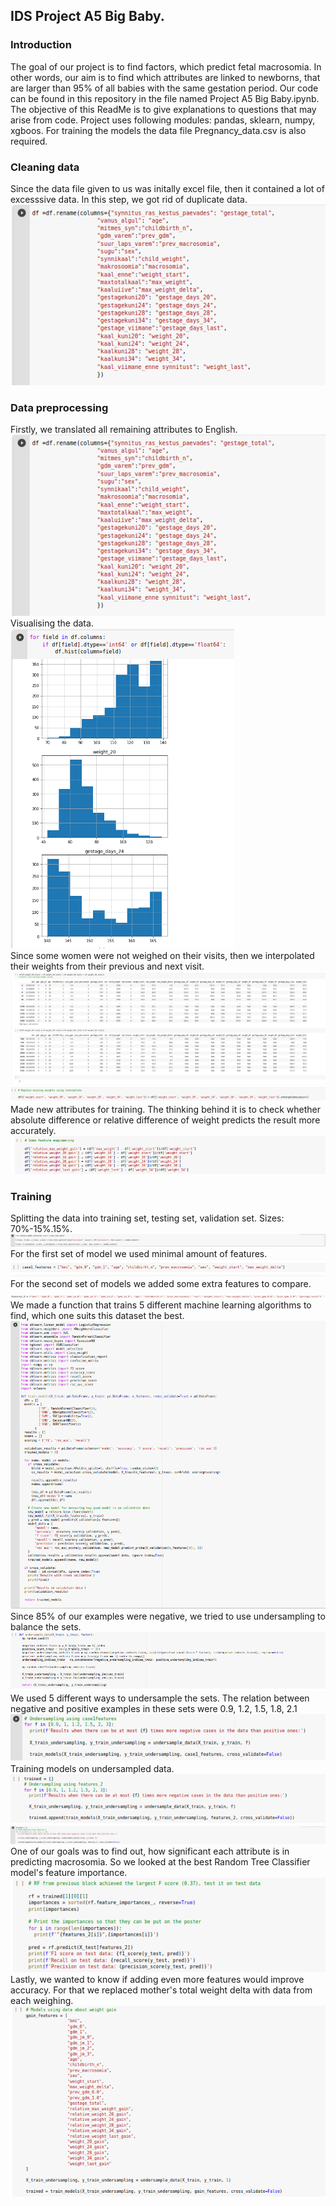 ## IDS Project A5 Big Baby.
### Introduction
The goal of our project is to find factors, which predict fetal macrosomia. In other words, our aim is to find which attributes are linked to newborns, that are larger than 95% of all babies with the same gestation period. Our code can be found in this repository in the file named Project A5 Big Baby.ipynb.
The objective of this ReadMe is to give explanations to questions that may arise from code. Project uses following modules: pandas, sklearn, numpy, xgboos. For training the models the data file Pregnancy_data.csv is also required. 
### Cleaning data
Since the data file given to us was initally excel file, then it contained a lot of excesssive data. In this step, we got rid of duplicate data.
![PicA](readme_images/dropping.png)

### Data preprocessing
Firstly, we translated all remaining attributes to English.</br>
![PicB](readme_images/dropping.png) </br>
Visualising the data. </br>
![PicC](readme_images/visualising.png) </br>
Since some women were not weighed on their visits, then we interpolated their weights from their previous and next visit. </br>
![PicD](readme_images/missing.png) </br>
![PicE](readme_images/interpolating.png) </br>
Made new attributes for training. The thinking behind it is to check whether absolute difference or relative difference of weight predicts the result more accurately.</br>
![PicF](readme_images/featrue_engingeering.png) 

### Training
Splitting the data into training set, testing set, validation set. Sizes: 70%-15%.15%.</br>
![PicB](readme_images/split.png) </br>
For the first set of model we used minimal amount of features.
![PicB](readme_images/features1.png) </br>
For the second set of models we added some extra features to compare.
![PicB](readme_images/features2.png) </br>
We made a function that trains 5 different machine learning algorithms to find, which one suits this dataset the best.
![PicB](readme_images/models.png) </br>
Since 85% of our examples were negative, we tried to use undersampling to balance the sets.
![PicB](readme_images/undersample.png) </br>
We used 5 different ways to undersample the sets. The relation between negative and positive examples in these sets were 0.9, 1.2, 1.5, 1.8, 2.1
![PicB](readme_images/undersampling_sets.png) </br>
Training models on undersampled data. </br>
![PicB](readme_images/undersample_a.png) </br>
![PicB](readme_images/undersaple_b.png) </br>
One of our goals was to find out, how significant each attribute is in predicting macrosomia. So we looked at the best Random Tree Classifier model's feature importance. </br>
![PicB](readme_images/best.png) </br>
Lastly, we wanted to know if adding even more features would improve accuracy. For that we replaced mother's total weight delta with data from each weighing. </br>
![PicB](readme_images/m3.png) </br>




